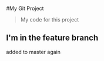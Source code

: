 #My Git Project

 > My code for this project

 ## I'm in the feature branch

added to master again

